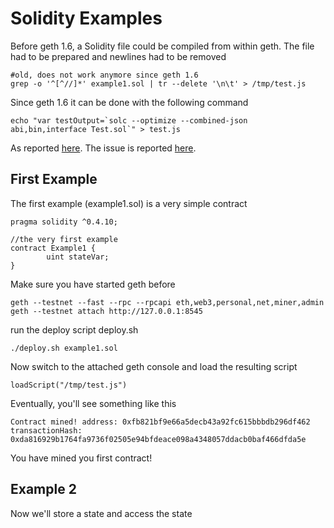 # Solidity Examples

Before geth 1.6, a Solidity file could be compiled from within geth. The file had to be prepared and newlines had to be removed

```
#old, does not work anymore since geth 1.6
grep -o '^[^//]*' example1.sol | tr --delete '\n\t' > /tmp/test.js
```

Since geth 1.6 it can be done with the following command 
 
```
echo "var testOutput=`solc --optimize --combined-json abi,bin,interface Test.sol`" > test.js
```

As reported [here](https://ethereum.stackexchange.com/questions/15435/how-to-compile-solidity-contracts-with-geth-v1-6). The issue is reported [here](https://github.com/ethereum/go-ethereum/issues/3793). 
 
## First Example

The first example (example1.sol) is a very simple contract

```
pragma solidity ^0.4.10;

//the very first example
contract Example1 {
        uint stateVar;
}
```
Make sure you have started geth before

```
geth --testnet --fast --rpc --rpcapi eth,web3,personal,net,miner,admin
geth --testnet attach http://127.0.0.1:8545
```
run the deploy script deploy.sh

```
./deploy.sh example1.sol
```

Now switch to the attached geth console and load the resulting script

```
loadScript("/tmp/test.js")
```
Eventually, you'll see something like this

```
Contract mined! address: 0xfb821bf9e66a5decb43a92fc615bbbdb296df462 transactionHash: 0xda816929b1764fa9736f02505e94bfdeace098a4348057ddacb0baf466dfda5e
```

You have mined you first contract!

## Example 2

Now we'll store a state and access the state 